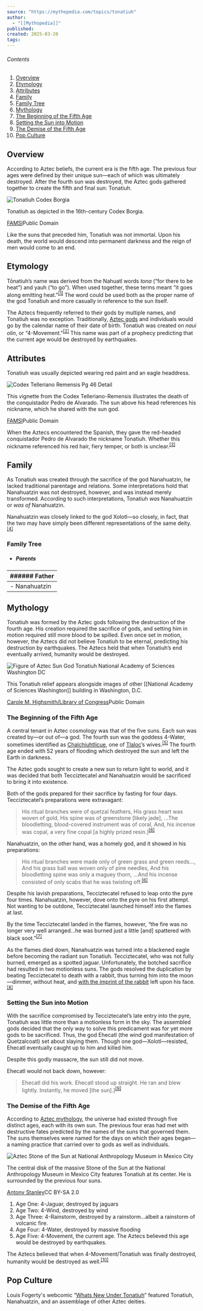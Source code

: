 ```yaml
---
source: "https://mythopedia.com/topics/tonatiuh"
author:
  - "[[Mythopedia]]"
published:
created: 2025-03-20
tags:
---
```

###### Contents

1. [Overview](https://mythopedia.com/topics/#overview)
2. [Etymology](https://mythopedia.com/topics/#etymology)
3. [Attributes](https://mythopedia.com/topics/#attributes)
4. [Family](https://mythopedia.com/topics/#family)
1. [Family Tree](https://mythopedia.com/topics/#family-tree)
5. [Mythology](https://mythopedia.com/topics/#mythology)
1. [The Beginning of the Fifth Age](https://mythopedia.com/topics/#the-beginning-of-the-fifth-age)
2. [Setting the Sun into Motion](https://mythopedia.com/topics/#setting-the-sun-into-motion)
3. [The Demise of the Fifth Age](https://mythopedia.com/topics/#the-demise-of-the-fifth-age)
6. [Pop Culture](https://mythopedia.com/topics/#pop-culture)

## Overview

According to Aztec beliefs, the current era is the fifth age. The previous four ages were defined by their unique sun—each of which was ultimately destroyed. After the fourth sun was destroyed, the Aztec gods gathered together to create the fifth and final sun: Tonatiuh.

![Tonatiuh Codex Borgia](https://media.mythopedia.com/21EKbS0AKwfrfXruHcgNy6/1ac7ba836db3e7e61a291268db7404bf/Tonatiuh_6_b.jpg?w=1920&q=60&auto=compress,format)

Tonatiuh as depicted in the 16th-century Codex Borgia.

[FAMSI](http://www.famsi.org/research/loubat/Borgia/thumbs1.html)Public Domain

Like the suns that preceded him, Tonatiuh was not immortal. Upon his death, the world would descend into permanent darkness and the reign of men would come to an end.

## Etymology

Tōnatiuh’s name was derived from the Nahuatl words *tona* (“for there to be heat”) and yauh (“to go”). When used together, these terms meant “it goes along emitting heat.”<sup id="note-1-ref"><a href="https://mythopedia.com/topics/#note-1" aria-label="Note number 1">[1]</a></sup> The word could be used both as the proper name of the god Tonatiuh and more casually in reference to the sun itself.

The Aztecs frequently referred to their gods by multiple names, and Tonatiuh was no exception. Traditionally, [Aztec gods](https://mythopedia.com/topics/aztec-gods) and individuals would go by the calendar name of their date of birth. Tonatiuh was created on *naui olin*, or “4-Movement.”<sup id="note-2-ref"><a href="https://mythopedia.com/topics/#note-2" aria-label="Note number 2">[2]</a></sup> This name was part of a prophecy predicting that the current age would be destroyed by earthquakes.

## Attributes

Tonatiuh was usually depicted wearing red paint and an eagle headdress.

![Codex Telleriano Remensis Pg 46 Detail](https://media.mythopedia.com/5Xv7OfRErzO1vGjhOw2u4H/9f1e06572584dbb69578aa43410f73e9/codex-telleriano-remensis-page-46r-detail.jpg?w=1920&q=60&auto=compress,format)

This vignette from the Codex Telleriano-Remensis illustrates the death of the conquistador Pedro de Alvarado. The sun above his head references his nickname, which he shared with the sun god.

[FAMSI](http://www.famsi.org/research/loubat/Telleriano-Remensis/thumbs6.html)Public Domain

When the Aztecs encountered the Spanish, they gave the red-headed conquistador Pedro de Alvarado the nickname Tonatiuh. Whether this nickname referenced his red hair, fiery temper, or both is unclear.<sup id="note-3-ref"><a href="https://mythopedia.com/topics/#note-3" aria-label="Note number 3">[3]</a></sup>

## Family

As Tonatiuh was created through the sacrifice of the god Nanahuatzin, he lacked traditional parentage and relations. Some interpretations hold that Nanahuatzin was not destroyed, however, and was instead merely transformed. According to such interpretations, Tonatiuh *was* Nanahuatzin or *was of* Nanahuatzin.

Nanahuatzin was closely linked to the god Xolotl—so closely, in fact, that the two may have simply been different representations of the same deity.<sup id="note-4-ref"><a href="https://mythopedia.com/topics/#note-4" aria-label="Note number 4">[4]</a></sup>

### Family Tree

- ##### Parents

| ###### Father |
| --- |
| - Nanahuatzin |

## Mythology

Tonatiuh was formed by the Aztec gods following the destruction of the fourth age. His creation required the sacrifice of gods, and setting him in motion required still more blood to be spilled. Even once set in motion, however, the Aztecs did not believe Tonatiuh to be eternal, predicting his destruction by earthquakes. The Aztecs held that when Tonatiuh’s end eventually arrived, humanity would be destroyed.

![Figure of Aztec Sun God Tonatiuh National Academy of Sciences Washington DC](https://media.mythopedia.com/1DgPKOPUDxIS9B4zdl2BT0/bb913e02ad00e58e3a42699dd44ebd1e/figure-of-aztec-sun-god-tonatiuh-_national-academy-of-sciences-washington-dc-loc.jpg?w=1920&q=60&auto=compress,format)

This Tonatiuh relief appears alongside images of other [[National Academy of Sciences Washington]] building in Washington, D.C.

[Carole M. Highsmith/Library of Congress](https://www.loc.gov/item/2011631962/)Public Domain

### The Beginning of the **Fifth** Age

A central tenant in Aztec cosmology was that of the five suns. Each sun was created by—or out of—a god. The fourth sun was the goddess 4-Water, sometimes identified as [Chalchiuhtlicue](https://mythopedia.com/topics/chalchiuhtlicue), one of [Tlaloc](https://mythopedia.com/topics/tlaloc)’s wives.<sup id="note-5-ref"><a href="https://mythopedia.com/topics/#note-5" aria-label="Note number 5">[5]</a></sup> The fourth age ended with 52 years of flooding which destroyed the sun and left the Earth in darkness.

The Aztec gods sought to create a new sun to return light to world, and it was decided that both Tecciztecatel and Nanahuatzin would be sacrificed to bring it into existence.

Both of the gods prepared for their sacrifice by fasting for four days. Tecciztecatel’s preparations were extravagant:

> His ritual branches were of quetzal feathers, His grass heart was woven of gold, His spine was of greenstone \[likely jade\], …The bloodletting, blood-covered instrument was of coral, And, his incense was copal, a very fine copal \[a highly prized resin.\]<sup id="note-6-ref"><a href="https://mythopedia.com/topics/#note-6" aria-label="Note number 6">[6]</a></sup>

Nanahuatzin, on the other hand, was a homely god, and it showed in his preparations:

> His ritual branches were made only of green grass and green reeds…, And his grass ball was woven only of pine needles, And his bloodletting spine was only a maguey thorn, …And his incense consisted of only scabs that he was twisting off.<sup id="note-6-ref"><a href="https://mythopedia.com/topics/#note-6" aria-label="Note number 6">[6]</a></sup>

Despite his lavish preparations, Tecciztecatel refused to leap onto the pyre four times. Nanahuatzin, however, dove onto the pyre on his first attempt. Not wanting to be outdone, Tecciztecatel launched himself into the flames at last.

By the time Tecciztecatel landed in the flames, however, “the fire was no longer very well arranged…he was burned just a little \[and\] spattered with black soot.”<sup id="note-7-ref"><a href="https://mythopedia.com/topics/#note-7" aria-label="Note number 7">[7]</a></sup>

As the flames died down, Nanahuatzin was turned into a blackened eagle before becoming the radiant sun Tonatiuh. Tecciztecatel, who was not fully burned, emerged as a spotted jaguar. Unfortunately, the botched sacrifice had resulted in two motionless suns. The gods resolved the duplication by beating Tecciztecatel to death with a rabbit, thus turning him into the moon—dimmer, without heat, and [with the imprint of the rabbit](https://en.wikipedia.org/wiki/Man_in_the_Moon) left upon his face.<sup id="note-8-ref"><a href="https://mythopedia.com/topics/#note-8" aria-label="Note number 8">[8]</a></sup>

### Setting the Sun into Motion

With the sacrifice compromised by Tecciztecatel’s late entry into the pyre, Tonatiuh was little more than a motionless form in the sky. The assembled gods decided that the only way to solve this predicament was for yet more gods to be sacrificed. Thus, the god Ehecatl (the wind god manifestation of Quetzalcoatl) set about slaying them. Though one god—Xolotl—resisted, Ehecatl eventually caught up to him and killed him.

Despite this godly massacre, the sun still did not move.

Ehecatl would not back down, however:

> Ehecatl did his work. Ehecatl stood up straight. He ran and blew lightly. Instantly, he moved \[the sun\].\]<sup id="note-9-ref"><a href="https://mythopedia.com/topics/#note-9" aria-label="Note number 9">[9]</a></sup>

### The Demise of the Fifth Age

According to [Aztec mythology](https://contentful-migration.mythopedia.com/aztec-mythology/), the universe had existed through five distinct ages, each with its own sun. The previous four eras had met with destructive fates predicted by the names of the suns that governed them. The suns themselves were named for the days on which their ages began—a naming practice that carried over to gods as well as individuals.

![Aztec Stone of the Sun at National Anthropology Museum in Mexico City](https://media.mythopedia.com/2XXzv0NbHnQlHxWOToukCz/b70da571bb334f0de014144512718c61/aztec-stone-of-the-sun-at-national-anthropology-museum-in-mexico-city.jpg?w=1920&q=60&auto=compress,format)

The central disk of the massive Stone of the Sun at the National Anthropology Museum in Mexico City features Tonatiuh at its center. He is surrounded by the previous four suns.

[Antony Stanley](https://www.flickr.com/photos/antonystanley/2088976462)CC BY-SA 2.0

1. Age One: 4-Jaguar, destroyed by jaguars
2. Age Two: 4-Wind, destroyed by wind
3. Age Three: 4-Rainstorm, destroyed by a rainstorm…albeit a rainstorm of volcanic fire.
4. Age Four: 4-Water, destroyed by massive flooding
5. Age Five: 4-Movement, the current age. The Aztecs believed this age would be destroyed by earthquakes.

The Aztecs believed that when 4-Movement/Tonatiuh was finally destroyed, humanity would be destroyed as well.<sup id="note-10-ref"><a href="https://mythopedia.com/topics/#note-10" aria-label="Note number 10">[10]</a></sup>

## Pop Culture

Louis Fogerty's webcomic “[Whats New Under Tonatiuh](https://www.facebook.com/whatsnewundertonatiuh/)” featured Tonatiuh, Nanahuatzin, and an assemblage of other Aztec deities.